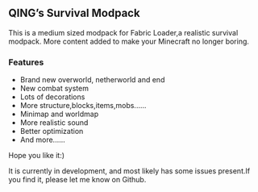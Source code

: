 ## QING’s Survival Modpack

This is a medium sized modpack for Fabric Loader,a realistic survival modpack.
More content added to make your Minecraft no longer boring.

###  Features
-   Brand new overworld, netherworld and end
-   New combat system
-   Lots of decorations
-   More structure,blocks,items,mobs......
-   Minimap and worldmap
-   More realistic sound
-   Better optimization
-   And more......

Hope you like it:)

It is currently in development, and most likely has some issues present.If you find it, please let me know on Github.
